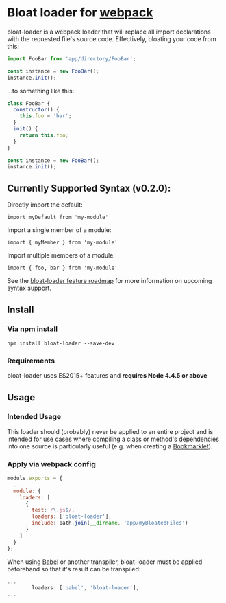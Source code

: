 # Bloat loader for [webpack](http://webpack.github.io/)

bloat-loader is a webpack loader that will replace all import declarations with the requested file's source code. Effectively, bloating your code from this:
``` javascript
import FooBar from 'app/directory/FooBar';

const instance = new FooBar();
instance.init();
```
...to something like this:
``` javascript
class FooBar {
  constructor() {
    this.foo = 'bar';
  }
  init() {
    return this.foo;
  }
}

const instance = new FooBar();
instance.init();
```

## Currently Supported Syntax (v0.2.0):

Directly import the default:

`import myDefault from 'my-module'`

Import a single member of a module:

`import { myMember } from 'my-module'`

Import multiple members of a module:

`import { foo, bar } from 'my-module'`

See the [bloat-loader feature roadmap](https://github.com/hootstheowl/bloat-loader/wiki/Feature-Roadmap) for more information on upcoming syntax support.

## Install

### Via npm install

`npm install bloat-loader --save-dev`

### Requirements
bloat-loader uses ES2015+ features and **requires Node 4.4.5 or above**

## Usage

### Intended Usage
This loader should (probably) never be applied to an entire project and is intended for use cases where compiling a class or method's dependencies into one source is particularly useful (e.g. when creating a [Bookmarklet](https://en.wikipedia.org/wiki/Bookmarklet)).

### Apply via webpack config

``` javascript
module.exports = {
  ...
  module: {
    loaders: [
      {
        test: /\.js$/,
        loaders: ['bloat-loader'],
        include: path.join(__dirname, 'app/myBloatedFiles')
      }
    ]
  }
};
```
When using [Babel](https://babeljs.io/) or another transpiler, bloat-loader must be applied beforehand so that it's result can be transpiled:
``` javascript
...
        loaders: ['babel', 'bloat-loader'],
...
```
